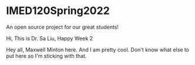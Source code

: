 # IMED120Spring2022
An open source project for our great students!

Hi, This is Dr. Sa Liu, Happy Week 2

Hey all, Maxwell Minton here. And I am pretty cool. Don't know what else to put here so I'm sticking with that.